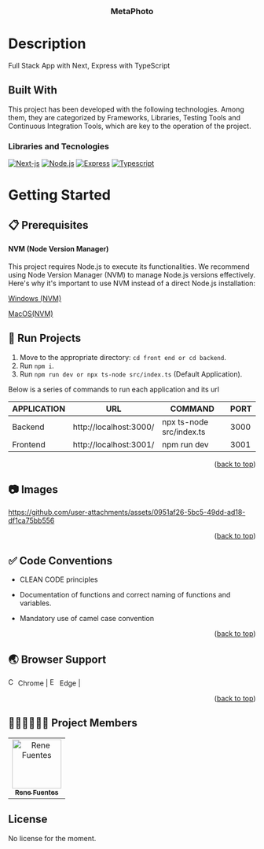 <a name="readme-top"></a>

<!-- PROJECT LOGO -->
<br />

  <h3 align="center">MetaPhoto</h3>


# Description

Full Stack App with Next, Express with TypeScript

## Built With

This project has been developed with the following technologies. Among them, they are categorized by Frameworks, Libraries, Testing Tools and Continuous Integration Tools, which are key to the operation of the project.

### Libraries and Tecnologies

[![Next-js][Next-js.io]][Next-url]
[![Node.js][Node.js.io]][Node.js-url]
[![Express][Express.io]][Express-url]
[![Typescript][Typescript.io]][Typescript-url]


<!-- GETTING STARTED -->

# Getting Started

## 📋 Prerequisites

#### NVM (Node Version Manager) <br>

This project requires Node.js to execute its functionalities. We recommend using Node Version Manager (NVM) to manage Node.js versions effectively. Here's why it's important to use NVM instead of a direct Node.js installation:

[Windows (NVM)](https://github.com/coreybutler/nvm-windows/releases)

[MacOS(NVM)](https://collabnix.com/how-to-install-and-configure-nvm-on-mac-os/)

<!-- RUN PROJECT -->

## 🚀 Run Projects


1. Move to the appropriate directory: `cd front end or cd backend`.<br />
2. Run `npm i`.
3. Run `npm run dev or npx ts-node src/index.ts` (Default Application).

Below is a series of commands to run each application and its url

| APPLICATION  | URL                                 | COMMAND           | PORT |
| ------------ | ----------------------------------- | ----------------- | ---- |
| Backend| http://localhost:3000/    | npx ts-node src/index.ts| 3000 |
| Frontend | http://localhost:3001/   |npm run dev| 3001 |

<p align="right">(<a href="#readme-top">back to top</a>)</p>


<!-- Images -->

## 📷 Images

https://github.com/user-attachments/assets/0951af26-5bc5-49dd-ad18-df1ca75bb556

<p align="right">(<a href="#readme-top">back to top</a>)</p>

## ✅ Code Conventions


- CLEAN CODE principles

- Documentation of functions and correct naming of functions and variables.

- Mandatory use of camel case convention

<p align="right">(<a href="#readme-top">back to top</a>)</p>

<!-- BROWSER SUPPORT -->

## 🌏 Browser Support

<img src="https://user-images.githubusercontent.com/1215767/34348387-a2e64588-ea4d-11e7-8267-a43365103afe.png" alt="Chrome" width="16px" height="16px" /> Chrome | <img src="https://user-images.githubusercontent.com/1215767/34348380-93e77ae8-ea4d-11e7-8696-9a989ddbbbf5.png" alt="Edge" width="16px" height="16px" /> Edge |

<p align="right">(<a href="#readme-top">back to top</a>)</p>

<!-- PROJECT MEMBERS -->

## 🧑🏻‍💻🧑🏻‍💻 Project Members

<table>
  <tr>
     <td align="center"><a href="https://github.com/ReneKubax"><img src="https://lh7-us.googleusercontent.com/cdumdpS82APfMtRociVe7nIRT83FOb7p31PE3ltCx7turBdf8FDY-bFPDd3gFEC0cD0G3vo96kARseIBAVzx_qXT-g6luouj5OrR-moSkB6ZMeaU3pn81g0VpJ72H8m8wwk7PLODE81LHOQRE9FGcYX1Sw=s2048" width="100px;" height="auto" alt="Rene Fuentes"/><br /><sub><b>Rene Fuentes</b></sub></a></td>
      
  </tr>
</table>

<!-- MARKDOWN LINKS & IMAGES -->

[contributors-shield]: https://img.shields.io/github/contributors/othneildrew/Best-README-Template.svg?style=for-the-badge
[contributors-url]: https://github.com/othneildrew/Best-README-Template/graphs/contributors
[forks-shield]: https://img.shields.io/github/forks/othneildrew/Best-README-Template.svg?style=for-the-badge
[forks-url]: https://github.com/othneildrew/Best-README-Template/network/members
[stars-shield]: https://img.shields.io/github/stars/othneildrew/Best-README-Template.svg?style=for-the-badge
[stars-url]: https://github.com/othneildrew/Best-README-Template/stargazers
[issues-shield]: https://img.shields.io/github/issues/othneildrew/Best-README-Template.svg?style=for-the-badge
[issues-url]: https://github.com/othneildrew/Best-README-Template/issues
[license-shield]: https://img.shields.io/github/license/othneildrew/Best-README-Template.svg?style=for-the-badge
[license-url]: https://github.com/othneildrew/Best-README-Template/blob/master/LICENSE.txt

<!-- TECHNOLOGIES -->

[Next-js]: https://img.shields.io/badge/Next.js-000000?style=for-the-badge&logo=next.js&logoColor=white
[Next-js.io]: https://img.shields.io/badge/Next.js-000000?style=for-the-badge&logo=next.js&logoColor=white
[Next-url]: https://nextjs.org
[React-js]: https://img.shields.io/badge/React-61DAFB?style=for-the-badge&logo=react&logoColor=black
[React-js.io]: https://img.shields.io/badge/React-61DAFB?style=for-the-badge&logo=react&logoColor=black
[React-url]: https://es.react.dev
[Chakra-ui]: https://img.shields.io/badge/Chakra_UI-319795?style=for-the-badge&logo=chakraui&logoColor=white
[Chakra-ui.io]: https://img.shields.io/badge/Chakra_UI-319795?style=for-the-badge&logo=chakraui&logoColor=white
[Chakra-url]: https://chakra-ui.com
[Redux]: https://img.shields.io/badge/Redux-764ABC?style=for-the-badge&logo=redux&logoColor=white
[Redux.io]: https://img.shields.io/badge/Redux-764ABC?style=for-the-badge&logo=redux&logoColor=white
[Redux-url]: https://redux.js.org
[Typescript.io]: https://shields.io/badge/TypeScript-3178C6?logo=TypeScript&logoColor=FFF&style=flat-square
[Typescript-url]: https://www.typescriptlang.org/
[Node-url]: https://nodejs.org/en/blog/release/v18.17.0
[Node.io]: https://img.shields.io/badge/node.js-6DA55F?style=for-the-badge&logo=node.js&logoColor=white
[Sass-url]: https://sass-lang.com/
[Sass.io]: https://img.shields.io/badge/SASS-hotpink.svg?style=for-the-badge&logo=SASS&logoColor=white
[Jest-url]: https://jestjs.io/
[Angular.io]: https://img.shields.io/badge/angular-%23DD0031.svg?style=for-the-badge&logo=angular&logoColor=white
[Angular-url]: https://angular.io/
[Node.js.io]: https://img.shields.io/badge/node.js-%2343853D.svg?style=for-the-badge&logo=node.js&logoColor=white
[Node.js-url]: https://nodejs.org/
[Express.io]: https://img.shields.io/badge/express.js-%23404d59.svg?style=for-the-badge&logo=express&logoColor=%2361DAFB
[Express-url]: https://expressjs.com/
[Firebase.io]: https://img.shields.io/badge/firebase-%23039BE5.svg?style=for-the-badge&logo=firebase
[Firebase-url]: https://firebase.google.com/
[Jest.io]: https://img.shields.io/badge/-jest-%23C21325?style=for-the-badge&logo=jest&logoColor=white
[GithubActions-url]: https://github.com/features/actions
[GithubActions.io]: https://img.shields.io/badge/github%20actions-%232671E5.svg?style=for-the-badge&logo=githubactions&logoColor=white

## License

No license for the moment.
